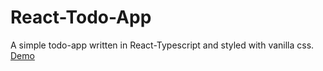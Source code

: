 # React-Todo-App
A simple todo-app written in React-Typescript and styled with vanilla css. [Demo](https://reactts-todo-app.vercel.app)
